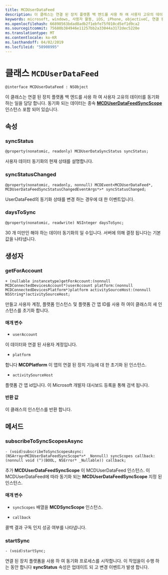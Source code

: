 ```yaml
---
title: MCDUserDataFeed
description: 이 클래스는 연결 된 장치 플랫폼 백 엔드를 사용 하 여 사용자 고유의 데이터를 동기화 하는 일을 담당 합니다.
keywords: microsoft, windows, 사용자 활동, iOS, iPhone, objectiveC, 연결 된 장치, 프로젝트 로마
ms.openlocfilehash: 66898563bdad8adb2f1ebfe75f010cd5ef1d9ca2
ms.sourcegitcommit: 75680b384946e11257bb2a33044a3172dec5220e
ms.translationtype: MT
ms.contentlocale: ko-KR
ms.lasthandoff: 04/02/2019
ms.locfileid: "58908995"
---
```

# <a name="class-mcduserdatafeed"></a>클래스 `MCDUserDataFeed`

```
@interface MCDUserDataFeed : NSObject
```

이 클래스는 연결 된 장치 플랫폼 백 엔드를 사용 하 여 사용자 고유의 데이터를 동기화 하는 일을 담당 합니다. 동기화 되는 데이터는 종속 **[MCDUserDataFeedSyncScope](MCDUserDataFeedSyncScope.md)** 인스턴스 포함 되어 있습니다.

## <a name="properties"></a>속성

### <a name="syncstatus"></a>syncStatus
`@property(nonatomic, readonly) MCDUserDataSyncStatus syncStatus;`

사용자 데이터 동기화의 현재 상태를 설명합니다.

### <a name="syncstatuschanged"></a>syncStatusChanged
`@property(nonatomic, readonly, nonnull) MCDEvent<MCDUserDataFeed*, MCDUserDataFeedSyncStatusChangedEventArgs*>* syncStatusChanged;`

UserDataFeed의 동기화 상태를 변경 하는 경우에 대 한 이벤트입니다.

### <a name="daystosync"></a>daysToSync
`@property(nonatomic, readwrite) NSInteger daysToSync;`

30 개 미만인 해야 하는 데이터 동기화의 일 수입니다.  서버에 의해 결정 됩니다는 기본값을 나타냅니다.

## <a name="constructors"></a>생성자

### <a name="getforaccount"></a>getForAccount
`+ (nullable instancetype)getForAccount:(nonnull MCDConnectedDevicesAccount*)userAccount
                                   platform:(nonnull MCDConnectedDevicesPlatform*)platform
                         activitySourceHost:(nonnull NSString*)activitySourceHost;`

만들고 사용자 계정, 플랫폼 인스턴스 및 플랫폼 간 앱 ID를 사용 하 여이 클래스의 새 인스턴스를 초기화 합니다.

#### <a name="parameters"></a>매개 변수
* `userAccount` 

이 데이터와 연결 된 사용자 계정입니다.

* `platform` 

합니다 **MCDPlatform** 이 앱의 연결 된 장치 기능에 대 한 초기화 된 인스턴스.

* `activitySourceHost` 

플랫폼 간 앱 id입니다. 이 Microsoft 개발자 대시보드 등록을 통해 검색 됩니다.

#### <a name="returns"></a>반환 값
이 클래스의 인스턴스를 반환 합니다.

## <a name="methods"></a>메서드

### <a name="subscribetosyncscopesasync"></a>subscribeToSyncScopesAsync
`- (void)subscribeToSyncScopesAsync:(NSArray<MCDUserDataFeedSyncScope*>* _Nonnull) syncScopes callback:(nonnull void (^)(BOOL, NSError* _Nullable)) callback;`

추가 **MCDUserDataFeedSyncScope** 이 MCDUserDataFeed 인스턴스.  이 MCDUserDataFeed에 따라 동기화 되는 **MCDUserDataFeedSyncScope** 지정 된 인스턴스.

#### <a name="parameters"></a>매개 변수

* `syncScopes` 배열을 **MCDSyncScope** 인스턴스.

* `callback`

콜백 결과 구독 인지 성공 여부를 나타냅니다. 

### <a name="startsync"></a>startSync
`- (void)startSync;`

연결 된 장치 플랫폼을 사용 하 여 동기화 프로세스를 시작합니다. 이 작업을이 수행 하는 동안 합니다 **syncStatus** 속성은 업데이트 되 고 변경 이벤트가 발생 합니다.